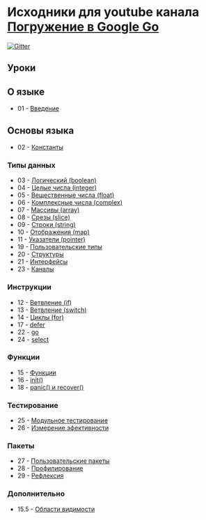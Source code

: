 Исходники для youtube канала [Погружение в Google Go][youtube-channel]
=====

[youtube-channel]: https://www.youtube.com/playlist?list=PLBOo6DBmP5V9CAXxxl6EZxZpMmT_4ZOca

[![Gitter](https://badges.gitter.im/Join%20Chat.svg)](https://gitter.im/index0h/dive-into-golang?utm_source=badge&utm_medium=badge&utm_campaign=pr-badge&utm_content=body_badge)

Уроки
-----

## О языке 

* 01 - [Введение](http://youtu.be/sAHzVzjM3WI)

## Основы языка

* 02 - [Константы](http://youtu.be/Ch-qziSFolw)

### Типы данных

* 03 - [Логический (boolean)](http://youtu.be/zDfC0kATDmI)
* 04 - [Целые числа (integer)](http://youtu.be/oZP88EB7scc)
* 05 - [Вещественные числа (float)](http://youtu.be/8QKyQPxGQxU)
* 06 - [Комплексные числа (complex)](http://youtu.be/cs7phHvXA5k)
* 07 - [Массивы (array)](http://youtu.be/QppUmWEx4Us)
* 08 - [Срезы (slice)](http://youtu.be/AyZbiR15q84)
* 09 - [Строки (string)](http://youtu.be/a8sIdapl26g)
* 10 - [Отображения (map)](http://youtu.be/ir7Ps3TW43U)
* 11 - [Указатели (pointer)](http://youtu.be/IEOHwGW3AKU)
* 19 - [Пользовательские типы](https://www.youtube.com/watch?v=nKqEWXEMt_8)
* 20 - [Структуры](https://www.youtube.com/watch?v=_ZYf8jZkVZg)
* 21 - [Интерфейсы](https://www.youtube.com/watch?v=knwWgtUzhoE)
* 23 - [Каналы](https://www.youtube.com/watch?v=yg_G0vnYdhU)

### Инструкции

* 12 - [Ветвление (if)](http://youtu.be/LUDAmVeAhlI)
* 13 - [Ветвление (switch)](http://youtu.be/Twq0sXna1yU)
* 14 - [Циклы (for)](http://youtu.be/Iy9YbhMp5OU)
* 17 - [defer](https://www.youtube.com/watch?v=ulzRcncbq5c)
* 22 - [go](https://www.youtube.com/watch?v=8C-T9sZ3A6g)
* 24 - [select](http://youtu.be/Pa39wtUShso)

### Функции

* 15 - [Функции](https://www.youtube.com/watch?v=RCoERjtS4tE)
* 16 - [init()](https://www.youtube.com/watch?v=Zw96e5GBrow)
* 18 - [panic() и recover()](https://www.youtube.com/watch?v=W9CZvnfaJUI)

### Тестирование

* 25 - [Модульное тестирование](#)
* 26 - [Измерение эфективности](#)

### Пакеты

* 27 - [Пользовательские пакеты](#)
* 28 - [Профилирование](#)
* 29 - [Рефлексия](#)

### Дополнительно

* 15.5 - [Области видимости](https://www.youtube.com/watch?v=HuoLIDRPkvU)
